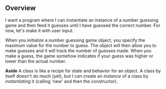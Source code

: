 ## Overview
I want a program where I can instantiate an instance of a
number guessing game and then feed it guesses until I have
guessed the correct number. For now, let's make it with user
input.

When you initialize a number guessing game object, you specify
the maximum value for the number to guess. The object will then
allow you to make guesses and it will track the number of guesses
made. When you make a guess, the game somehow indicates if your
guess was higher or lower than the actual number.

**Aside**
A class is like a recipe for state and behavior for an object.
A class by itself doesn't do much (yet), but I can create
an _instance_ of a class by _instantiating_ it (calling 'new'
and then the constructor).